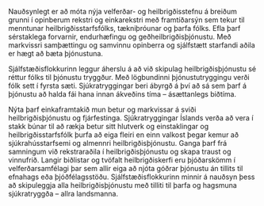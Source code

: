 Nauðsynlegt er að móta nýja velferðar- og heilbrigðisstefnu á breiðum grunni í opinberum rekstri og einkarekstri með framtíðarsýn sem tekur til menntunar heilbrigðisstarfsfólks, tækniþróunar og þarfa fólks. Efla þarf sérstaklega forvarnir, endurhæfingu og geðheilbrigðisþjónustu. Með markvissri samþættingu og samvinnu opinberra og sjálfstætt starfandi aðila er hægt að bæta þjónustuna. 

Sjálfstæðisflokkurinn leggur áherslu á að við skipulag heilbrigðisþjónustu sé réttur fólks til þjónustu tryggður. Með lögbundinni þjónustutryggingu verði fólk sett í fyrsta sæti. Sjúkratryggingar beri ábyrgð á því að sá sem þarf á þjónustu að halda fái hana innan ákveðins tíma – ásættanlegs biðtíma.

Nýta þarf einkaframtakið mun betur og markvissar á sviði heilbrigðisþjónustu og fjárfestinga. Sjúkratryggingar Íslands verða að vera í stakk búnar til að rækja betur sitt hlutverk og einstaklingar og heilbrigðisstarfsfólk þurfa að eiga fleiri en einn valkost þegar kemur að sjúkrahússtarfsemi og almennri heilbrigðisþjónustu. Ganga þarf frá samningum við rekstraraðila í heilbrigðisþjónustu og skapa traust og vinnufrið. Langir biðlistar og tvöfalt heilbrigðiskerfi eru þjóðarskömm í velferðarsamfélagi þar sem allir eiga að njóta góðrar þjónustu án tillits til efnahags eða þjóðfélagsstöðu. Sjálfstæðisflokkurinn minnir á nauðsyn þess að skipuleggja alla heilbrigðisþjónustu með tilliti til þarfa og hagsmuna sjúkratryggða – allra landsmanna.
